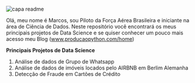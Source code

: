 ![capa readme](https://user-images.githubusercontent.com/68914568/144296701-9d7e5510-2f80-404d-b114-67933452649c.png)

Olá, meu nome é Marcos, sou Piloto da Força Aérea Brasileira e iniciante na área de Ciência de Dados. Neste repositório você encontrará os meus principais projetos de Data Science e se quiser conhecer um pouco mais acesso meu Blog (www.producaopython.com/home)


**Principais Projetos de Data Science**
1. Análise de dados de Grupo de Whatsapp
2. Análise de dados de imóveis locados pelo AIRBNB em Berlim Alemanha
3. Detecção de Fraude em Cartões de Crédito
